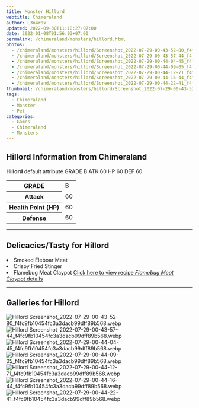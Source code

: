 ```yaml
---
title: Monster Hillord
webtitle: Chimeraland
author: L3n4r0x
updated: 2022-09-30T11:18:27+07:00
date: 2022-01-08T01:56:03+07:00
permalink: /chimeraland/monsters/hillord.html
photos:
  - /chimeraland/monsters/hillord/Screenshot_2022-07-29-00-43-52-80_f4fc9fb10454fc3a3dacb99dff89b568.webp
  - /chimeraland/monsters/hillord/Screenshot_2022-07-29-00-43-57-44_f4fc9fb10454fc3a3dacb99dff89b568.webp
  - /chimeraland/monsters/hillord/Screenshot_2022-07-29-00-44-04-45_f4fc9fb10454fc3a3dacb99dff89b568.webp
  - /chimeraland/monsters/hillord/Screenshot_2022-07-29-00-44-09-05_f4fc9fb10454fc3a3dacb99dff89b568.webp
  - /chimeraland/monsters/hillord/Screenshot_2022-07-29-00-44-12-71_f4fc9fb10454fc3a3dacb99dff89b568.webp
  - /chimeraland/monsters/hillord/Screenshot_2022-07-29-00-44-16-44_f4fc9fb10454fc3a3dacb99dff89b568.webp
  - /chimeraland/monsters/hillord/Screenshot_2022-07-29-00-44-22-41_f4fc9fb10454fc3a3dacb99dff89b568.webp
thumbnail: /chimeraland/monsters/hillord/Screenshot_2022-07-29-00-43-52-80_f4fc9fb10454fc3a3dacb99dff89b568.webp
tags:
  - Chimeraland
  - Monster
  - Pet
categories:
  - Games
  - Chimeraland
  - Monsters
---
```


<section id="bootstrap-wrapper"><link rel="stylesheet" href="https://cdn.statically.io/gh/dimaslanjaka/Web-Manajemen/40ac3225/css/bootstrap-4.5-wrapper.css"/><h1>Hillord Information from Chimeraland</h1><p><b>Hillord</b> default attribute GRADE B ATK 60 HP 60 DEF 60<table><tr><th>GRADE</th><td>B</td></tr><tr><th>Attack</th><td>60</td></tr><tr><th>Health Point (HP)</th><td>60</td></tr><tr><th>Defense</th><td>60</td></tr></table></p><hr/><h2>Delicacies/Tasty for Hillord</h2><li class="d-flex justify-content-between">Smoked Eleboar Meat </li><li class="d-flex justify-content-between">Crispy Fried Stinger </li><li class="d-flex justify-content-between">Flamebug Meat Claypot <a href="/chimeraland/recipes/flamebug-meat-claypot.html">Click here to view recipe <i>Flamebug Meat Claypot</i> details</a></li><hr/><div id="gallery"><h2>Galleries for Hillord</h2><div class="row"><div class="col-lg-6 col-12"><img src="/chimeraland/monsters/hillord/Screenshot_2022-07-29-00-43-52-80_f4fc9fb10454fc3a3dacb99dff89b568.webp" alt="Hillord Screenshot_2022-07-29-00-43-52-80_f4fc9fb10454fc3a3dacb99dff89b568.webp"/></div><div class="col-lg-6 col-12"><img src="/chimeraland/monsters/hillord/Screenshot_2022-07-29-00-43-57-44_f4fc9fb10454fc3a3dacb99dff89b568.webp" alt="Hillord Screenshot_2022-07-29-00-43-57-44_f4fc9fb10454fc3a3dacb99dff89b568.webp"/></div><div class="col-lg-6 col-12"><img src="/chimeraland/monsters/hillord/Screenshot_2022-07-29-00-44-04-45_f4fc9fb10454fc3a3dacb99dff89b568.webp" alt="Hillord Screenshot_2022-07-29-00-44-04-45_f4fc9fb10454fc3a3dacb99dff89b568.webp"/></div><div class="col-lg-6 col-12"><img src="/chimeraland/monsters/hillord/Screenshot_2022-07-29-00-44-09-05_f4fc9fb10454fc3a3dacb99dff89b568.webp" alt="Hillord Screenshot_2022-07-29-00-44-09-05_f4fc9fb10454fc3a3dacb99dff89b568.webp"/></div><div class="col-lg-6 col-12"><img src="/chimeraland/monsters/hillord/Screenshot_2022-07-29-00-44-12-71_f4fc9fb10454fc3a3dacb99dff89b568.webp" alt="Hillord Screenshot_2022-07-29-00-44-12-71_f4fc9fb10454fc3a3dacb99dff89b568.webp"/></div><div class="col-lg-6 col-12"><img src="/chimeraland/monsters/hillord/Screenshot_2022-07-29-00-44-16-44_f4fc9fb10454fc3a3dacb99dff89b568.webp" alt="Hillord Screenshot_2022-07-29-00-44-16-44_f4fc9fb10454fc3a3dacb99dff89b568.webp"/></div><div class="col-lg-6 col-12"><img src="/chimeraland/monsters/hillord/Screenshot_2022-07-29-00-44-22-41_f4fc9fb10454fc3a3dacb99dff89b568.webp" alt="Hillord Screenshot_2022-07-29-00-44-22-41_f4fc9fb10454fc3a3dacb99dff89b568.webp"/></div></div></div></section>